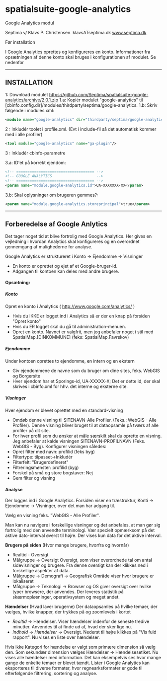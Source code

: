 spatialsuite-google-analytics
=============================

Google Analytics modul

Septima v/ Klavs P. Christensen. klavsATseptima.dk www.septima.dk

Før installation

I Google Analytics oprettes og konfigureres en konto. Informationer fra opsætningen af denne konto skal bruges i konfigurationen af modulet. Se nedenfor

--------------------
INSTALLATION
--------------------

1:    Download modulet https://github.com/Septima/spatialsuite-google-analytics/archive/2.0.1.zip
1.a:  Kopiér modulet "google-analytics" til [cbinfo.config.dir]/modules/thirdparty/septima/google-analytics.
1.b:  Skriv følgende i modules.xml:
```xml
<module name="google-analytics" dir="thirdparty/septima/google-analytics"/>.
```

2  :  Inkludér toolet i profile.xml. (Evt i include-fil så det automatisk kommer med i alle profiler)
```xml
<tool module="google-analytics" name="ga-plugin"/>
```

3  :  Inkludér cbinfo-parametre

3.a:  ID'et på korrekt ejendom:
```xml
<!-- =================================== -->
<!-- GOOGLE ANALYTICS                    -->
<!-- =================================== -->
<param name="module.google-analytics.id">UA-XXXXXXX-XX</param>
```
3.b:  Skal oplysninger om brugeren gemmes?:
```xml
<param name="module.google-analytics.storeprincipal">true</param>
```

--------------------
Forberedelse af Google Anlytics
--------------------

Det tager noget tid at blive fortrolig med Google Analytics. Her gives en vejledning i hvordan Analytics skal konfigureres og en overordnet gennemgang af mulighederne for analyse.  

Google Analytics er struktureret i Konto -> Ejendomme -> Visninger  
* En konto er oprettet og ejet af et Google-bruger-id.
* Adgangen til kontoen kan deles med andre brugere.

#### Opsætning:

##### Konto  
Opret en konto i Analytics ( http://www.google.com/analytics/ )
* Hvis du IKKE er logget ind i Analytics så er der en knap på forsiden "Opret konto"
* Hvis du ER logget skal du gå til administration-menuen.
* Opret en konto. Navnet er valgfrit, men jeg anbefaler noget i stil med SpatialMap.[DINKOMMUNE] (feks: SpatialMap.Favrskov)  

##### Ejendomme  
Under kontoen oprettes to ejendomme, en intern og en ekstern
* Giv ejendommene de navne som du bruger om dine sites, feks. WebGIS og Borgersite
* Hver ejendom har et Sporings-id, UA-XXXXX-X; Det er dette id, der skal skrives i cbinfo.xml for hhv. det interne og eksterne site.

##### Visninger  
Hver ejendom er blevet oprettet med en standard-visning
* Omdøb denne visning til SITENAVN-Alle Profiler. (Feks.: WebGIS - Alle Profiler). Denne visning bliver bruget til at dataopsamle på tværs af alle profiler på dit site.
* For hver profil som du ønsker at måle særskilt skal du oprette en visning. Jeg anbefaler at kalde visningen SITENAVN-PROFILNAVN (Feks. WebGIS - Byg). Konfigurer visningen således:
 * Opret filter med navn: profilid (feks byg)
 * Filtertype: tilpasset->Inkludér
 * Filterfelt: "Brugerdefineret"
 * Filtreringsmønster: profilid (byg)
 * Forskel på små og store bogstaver: Nej
 * Gem filter og visning

#### Analyse

Der logges ind i Google Analytics. Forsiden viser en træstruktur, Konti -> Ejendomme -> Visninger, over det man har adgang til.

Vælg en visning feks. "WebGIS - Alle Profiler".

Man kan nu navigere i forskellige visninger og det anbefales, at man gør sig fortrolig med den anvendte terminologi. Vær specielt opmærksom på det aktive dato-interval øverst til højre. Der vises kun data for det aktive interval.

__Brugere på siden__ (Hvor mange brugere, hvorfra og hvornår)
* Realtid - Oversigt
* Målgruppe -> Oversigt Oversigt, som viser overordnede tal om antal sidevisninger og brugere. Fra denne oversigt kan der klikkes ned i forskellige aspekter af data.
* Målgruppe -> Demografi -> Geografisk Område viser hvor brugere er lokaliseret
* Målgruppe -> Teknologi -> Browser og OS giver oversigt over hvilke typer browsere, der anvendes. Der leveres statistik på skærmopløsninger, operativsystem og meget andet.

__Hændelser__ (Hvad laver brugerne)
Der dataopsamles på hvilke temaer, der vælges, hvilke knapper, der trykkes på og zoomlevels i kortet
* _Realtid_ -> Hændelser. Viser hændelser indenfor de seneste tredive minutter. Anvendes til at finde ud af, hvad der sker lige nu.
* _Indhold_ -> _Hændelser_ -> Oversigt. Nederst til højre klikkes på "Vis fuld rapport". Nu vises en liste over hændelser.

Hvis ikke Kategori for hændelse er valgt som primære dimension så vælg den.
Som sekundær dimension vælges Hændelser -> Hændelsesetiket. Nu vises alle hændelser med information. Det kan eksempelvis ses hvor mange gange de enkelte temaer er blevet tændt.
Lister i Google Analytics kan eksporteres til diverse formater, hvor regnearksformater er gode til efterfølgende filtrering, sortering og analyse.

